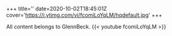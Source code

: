 +++
title=''
date=2020-10-02T18:45:01Z
cover='https://i.ytimg.com/vi/fcomiLoYqLM/hqdefault.jpg'
+++

All content belongs to GlennBeck.
{{< youtube fcomiLoYqLM >}}
